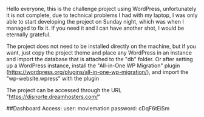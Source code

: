 Hello everyone, this is the challenge project using WordPress, unfortunately it is not complete, due to technical problems I had with my laptop, I was only able to start developing the project on Sunday night, which was when I managed to fix it. If you need it and I can have another shot, I would be eternally grateful.

The project does not need to be installed directly on the machine, but if you want, just copy the project theme and place any WordPress in an instance and import the database that is attached to the "db" folder. Or after setting up a WordPress instance, install the "All-in-One WP Migration" plugin (https://wordpress.org/plugins/all-in-one-wp-migration/), and import the "wp-website.wpress" with the plugin

The project can be accessed through the URL "https://disnorte.dreamhosters.com/"

##Dashboard Access:
user: moviemation
password: cDqF6tEiSm
